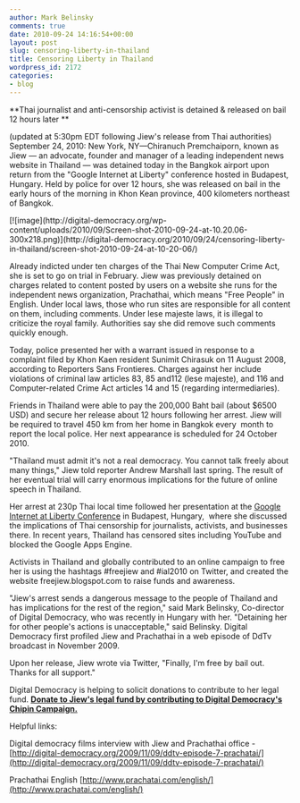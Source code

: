 ```yaml
---
author: Mark Belinsky
comments: true
date: 2010-09-24 14:16:54+00:00
layout: post
slug: censoring-liberty-in-thailand
title: Censoring Liberty in Thailand
wordpress_id: 2172
categories:
- blog
---
```


**Thai journalist and anti-censorship activist is detained & released on bail 12 hours later
**

(updated at 5:30pm EDT following Jiew's release from Thai authorities)
September 24, 2010: New York, NY—Chiranuch Premchaiporn, known as Jiew — an advocate, founder and manager of a leading independent news website in Thailand — was detained today in the Bangkok airport upon return from the "Google Internet at Liberty" conference hosted in Budapest, Hungary. Held by police for over 12 hours, she was released on bail in the early hours of the morning in Khon Kean province, 400 kilometers northeast of Bangkok.

<caption id="attachment_2175" align="alignleft" width="300" caption="Jiew in Prachathai office">[![image](http://digital-democracy.org/wp-content/uploads/2010/09/Screen-shot-2010-09-24-at-10.20.06-300x218.png)](http://digital-democracy.org/2010/09/24/censoring-liberty-in-thailand/screen-shot-2010-09-24-at-10-20-06/)</caption>

Already indicted under ten charges of the Thai New Computer Crime Act, she is set to go on trial in February. Jiew was previously detained on charges related to content posted by users on a website she runs for the independent news organization, Prachathai, which means "Free People" in English. Under local laws, those who run sites are responsible for all content on them, including comments. Under lese majeste laws, it is illegal to criticize the royal family. Authorities say she did remove such comments quickly enough.

Today, police presented her with a warrant issued in response to a complaint filed by Khon Kaen resident Sunimit Chirasuk on 11 August 2008, according to Reporters Sans Frontieres. Charges against her include violations of criminal law articles 83, 85 and112 (lese majeste), and 116 and Computer-related Crime Act articles 14 and 15 (regarding intermediaries).

Friends in Thailand were able to pay the 200,000 Baht bail (about $6500 USD) and secure her release about 12 hours following her arrest. Jiew will be required to travel 450 km from her home in Bangkok every  month to report the local police. Her next appearance is scheduled for 24 October 2010.

"Thailand must admit it's not a real democracy. You cannot talk freely about many things," Jiew told reporter Andrew Marshall last spring. The result of her eventual trial will carry enormous implications for the future of online speech in Thailand.

Her arrest at 230p Thai local time followed her presentation at the [Google Internet at Liberty Conference](http://sites.google.com/a/pressatgoogle.com/internet-at-liberty-2010/) in Budapest, Hungary,  where she discussed the implications of Thai censorship for journalists, activists, and businesses there. In recent years, Thailand has censored sites including YouTube and blocked the Google Apps Engine.

Activists in Thailand and globally contributed to an online campaign to free her is using the hashtags #freejiew and #ial2010 on Twitter, and created the website freejiew.blogspot.com to raise funds and awareness.

"Jiew's arrest sends a dangerous message to the people of Thailand and has implications for the rest of the region," said Mark Belinsky, Co-director of Digital Democracy, who was recently in Hungary with her. "Detaining her for other people's actions is unacceptable," said Belinsky. Digital Democracy first profiled Jiew and Prachathai in a web episode of DdTv broadcast in November 2009.

Upon her release, Jiew wrote via Twitter, "Finally, I'm free by bail out. Thanks for all support."

Digital Democracy is helping to solicit donations to contribute to her legal fund. **[Donate to Jiew's legal fund by contributing to Digital Democracy's Chipin Campaign.](http://digitaldemocracy.chipin.com/freejiew)[
](https://www.networkforgood.org/donation/ExpressDonation.aspx?ORGID2=52-1780842&vlrStratCode=cpjEVhsA7qIjsiivCHnbL3k9trSBA%2fya4DMXH7TRZEdQ3g8RQC8kGo2GntKoGYSR)**

Helpful links:

Digital democracy films interview with Jiew and Prachathai office -  [http://digital-democracy.org/2009/11/09/ddtv-episode-7-prachatai/](http://digital-democracy.org/2009/11/09/ddtv-episode-7-prachatai/)

Prachathai English [http://www.prachatai.com/english/](http://www.prachatai.com/english/)
